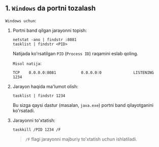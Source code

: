 ## 1. `Windows` da portni tozalash

`Windows uchun`:

1. Portni band qilgan jarayonni topish:

    ```text
    netstat -ano | findstr :8081
    tasklist | findstr <PID>
    ```
   Natijada ko'rsatilgan `PID` (`Process ID`) raqamini eslab qoling.

   `Misol natija`:

    ```text
    TCP    0.0.0.0:8081           0.0.0.0:0              LISTENING       1234
    ```

2. Jarayon haqida ma'lumot olish:

    ```text
    tasklist | findstr 1234
    ```
   Bu sizga qaysi dastur (masalan, `java.exe`) portni band qilayotganini ko'rsatadi.

3. Jarayonni to'xtatish:

    ```text
    taskkill /PID 1234 /F
    ```

    > `/F` flagi jarayonni majburiy to'xtatish uchun ishlatiladi.






























































































